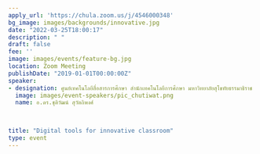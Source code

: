 ```yaml
---
apply_url: 'https://chula.zoom.us/j/4546000348'
bg_image: images/backgrounds/innovative.jpg
date: "2022-03-25T18:00:17"
description: " "
draft: false
fee: ''
image: images/events/feature-bg.jpg
location: Zoom Meeting
publishDate: "2019-01-01T00:00:00Z"
speaker:
- designation: ศูนย์เทคโนโลยีสื่อสารการศึกษา สำนักเทคโนโลยีการศึกษา มหาวิทยาลัยสุโขทัยธรรมาธิราช
  image: images/event-speakers/pic_chutiwat.png
  name: อ.ดร.ชุติวัฒน์ สุวัตถิพงศ์


  
title: "Digital tools for innovative classroom"
type: event
---
```




